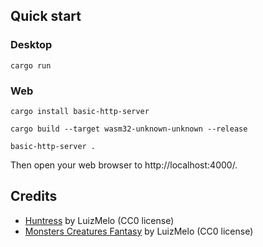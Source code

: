 ## Quick start

### Desktop

```
cargo run
```

### Web

```
cargo install basic-http-server

cargo build --target wasm32-unknown-unknown --release

basic-http-server .
```

Then open your web browser to http://localhost:4000/.

## Credits

- [Huntress](https://luizmelo.itch.io/huntress) by LuizMelo (CC0 license)
- [Monsters Creatures Fantasy](https://luizmelo.itch.io/monsters-creatures-fantasy) by LuizMelo (CC0 license)
